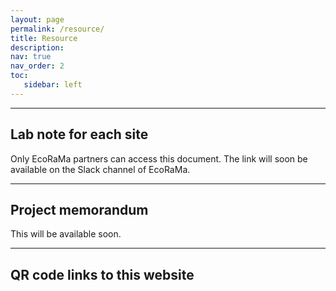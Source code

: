 ```yaml
---
layout: page
permalink: /resource/
title: Resource
description:  
nav: true
nav_order: 2
toc: 
   sidebar: left
---
```


*****************************************
## Lab note for each site
Only EcoRaMa partners can access this document. The link will soon be available on the Slack channel of EcoRaMa.

***************************************
## Project memorandum
This will be available soon.

*****************************************
## QR code links to this website


